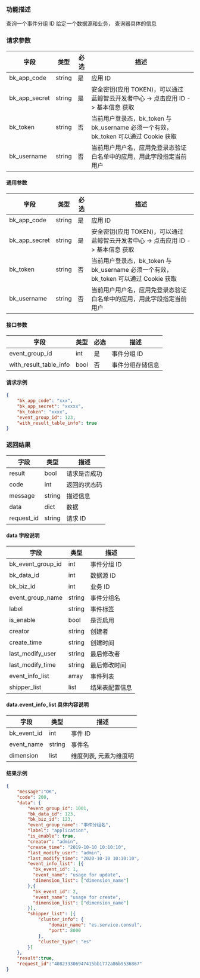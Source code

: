 

### 功能描述

查询一个事件分组 ID
给定一个数据源和业务， 查询器具体的信息

### 请求参数

| 字段 | 类型 | 必选 |  描述 |
|-----------|------------|--------|------------|
| bk_app_code  |  string    | 是 | 应用 ID     |
| bk_app_secret|  string    | 是 | 安全密钥(应用 TOKEN)，可以通过 蓝鲸智云开发者中心 -&gt; 点击应用 ID -&gt; 基本信息 获取 |
| bk_token     |  string    | 否 | 当前用户登录态，bk_token 与 bk_username 必须一个有效，bk_token 可以通过 Cookie 获取 |
| bk_username  |  string    | 否 | 当前用户用户名，应用免登录态验证白名单中的应用，用此字段指定当前用户 |

#### 通用参数

| 字段          | 类型   | 必选 | 描述                                                         |
| ------------- | ------ | ---- | ------------------------------------------------------------ |
| bk_app_code   | string | 是   | 应用 ID                                                       |
| bk_app_secret | string | 是   | 安全密钥(应用 TOKEN)，可以通过 蓝鲸智云开发者中心 -> 点击应用 ID -> 基本信息 获取 |
| bk_token      | string | 否   | 当前用户登录态，bk_token 与 bk_username 必须一个有效，bk_token 可以通过 Cookie 获取 |
| bk_username   | string | 否   | 当前用户用户名，应用免登录态验证白名单中的应用，用此字段指定当前用户 |

#### 接口参数

| 字段           | 类型   | 必选 | 描述        |
| -------------- | ------ | ---- | ----------- |
| event_group_id  | int | 是   | 事件分组 ID |
| with_result_table_info | bool | 否 | 事件分组存储信息 | 

#### 请求示例

```json
{
    "bk_app_code": "xxx",
  	"bk_app_secret": "xxxxx",
  	"bk_token": "xxxx",
	"event_group_id": 123,
	"with_result_table_info": true
}
```

### 返回结果

| 字段       | 类型   | 描述         |
| ---------- | ------ | ------------ |
| result     | bool   | 请求是否成功 |
| code       | int    | 返回的状态码 |
| message    | string | 描述信息     |
| data       | dict   | 数据         |
| request_id | string | 请求 ID       |

#### data 字段说明

| 字段                | 类型   | 描述     |
| ------------------- | ------ | -------- |
| bk_event_group_id | int | 事件分组 ID  |
| bk_data_id | int | 数据源 ID |
| bk_biz_id | int | 业务 ID |
| event_group_name | string | 事件分组名 |
| label | string | 事件标签 |
| is_enable | bool | 是否启用 |
| creator | string | 创建者 |
| create_time | string | 创建时间 |
| last_modify_user | string | 最后修改者 |
| last_modify_time | string | 最后修改时间 |
| event_info_list | array | 事件列表 |
| shipper_list | list | 结果表配置信息 |

#### data.event_info_list 具体内容说明

| 字段         | 类型   | 描述                   |
| ------------ | ------ | ---------------------- |
| bk_event_id | int    | 事件 ID                 |
| event_name   | string | 事件名                 |
| dimension    | list   | 维度列表, 元素为维度明 |

#### 结果示例

```json
{
    "message":"OK",
    "code": 200,
    "data": {
    	"event_group_id": 1001,
    	"bk_data_id": 123,
    	"bk_biz_id": 123,
    	"event_group_name": "事件分组名",
    	"label": "application",
    	"is_enable": true,
    	"creator": "admin",
    	"create_time": "2019-10-10 10:10:10",
    	"last_modify_user": "admin",
    	"last_modify_time": "2020-10-10 10:10:10",
    	"event_info_list": [{
          "bk_event_id": 1,
          "event_name": "usage for update",
          "dimension_list": ["dimension_name"]
        },{
          "bk_event_id": 2,
          "event_name": "usage for create",
          "dimension_list": ["dimension_name"]
        }],
        "shipper_list": [{
            "cluster_info": {
                "domain_name": "es.service.consul",
                "port": 8000
            },
            "cluster_type": "es"
        }]
    },
    "result":true,
    "request_id":"408233306947415bb1772a86b9536867"
}
```
